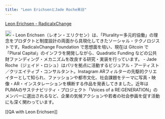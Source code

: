 ```yaml
---
title: "Leon ErichsenとJade Roche来日"
---
```


[Leon Erichsen - RadicalxChange](https://www.radicalxchange.org/speakers/leon-erichsen/)

<img src='https://scrapbox.io/api/pages/nishio/o3/icon' alt='o3.icon' height="19.5"/>
- Leon Erichsen（レオン・エリクセン）は、「Plurality＝多元的協働」の理念をプロダクトと制度設計の両面から具現化してきたソーシャル・テクノロジストです。RadicalxChange Foundation で思想面を培い、現在は Gitcoin で「Plural Capital」のインフラを開発しながら、Quadratic Funding などの公共財ファンディング・メカニズムを改良する研究・実装を行っています。
- Jade Roche（ジェイド・ロシュ）はパリを拠点に活動するビジュアル・アーティスト／クリエイティブ・コンサルタント。Instagram ARフィルターの先駆的クリエイターとして知られ、ファッションや都市文化、社会課題をテーマに写真・映像・AR・インスタレーションを横断する作品を発表してきました。近年はPUMAのサステナビリティ・プロジェクト「Voices of a RE:GENERATION」のメンバーに選出されるなど、企業の気候アクションや若者の社会参画を促す活動にも深く関わっています。

[[QA with Leon Erichsen]]
